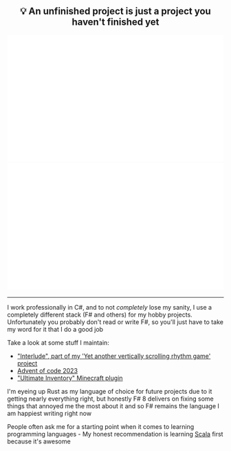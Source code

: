 <h2 align=center> 💡 An unfinished project is just a project you haven't finished yet </h2>

<div align=center>

  ![](https://github.com/percyqaz/github-stats/blob/master/generated/overview.svg)
  ![](https://github.com/percyqaz/github-stats/blob/master/generated/languages.svg)
  
</div>

----

I work professionally in C#, and to not *completely* lose my sanity, I use a completely different stack (F# and others) for my hobby projects. 
Unfortunately you probably don't read or write F#, so you'll just have to take my word for it that I do a good job

Take a look at some stuff I maintain:

- ["Interlude", part of my 'Yet another vertically scrolling rhythm game' project](https://github.com/YAVSRG/YAVSRG)
- [Advent of code 2023](https://github.com/percyqaz/AdventOfCode_2023)
- ["Ultimate Inventory" Minecraft plugin](https://www.spigotmc.org/resources/ultimate-inventory-1-19.109298/)

I'm eyeing up Rust as my language of choice for future projects due to it getting nearly everything right, but honestly F# 8 delivers on fixing some things that annoyed me the most about it and so F# remains the language I am happiest writing right now

People often ask me for a starting point when it comes to learning programming languages - My honest recommendation is learning [Scala](https://scala-lang.org/) first because it's awesome
